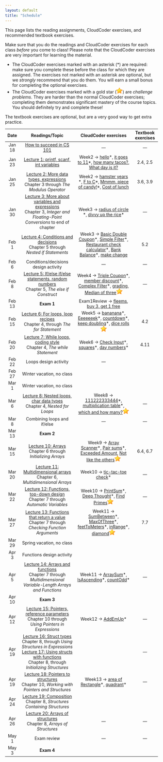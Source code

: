 ```yaml
---
layout: default
title: "Schedule"
---
```


This page lists the reading assignments, CloudCoder exercises, and recommended textbook exercises.

Make sure that you do the readings and CloudCoder exercises for each class *before* you come to class!  Please note that the CloudCoder exercises are very important for learning the material.

* The CloudCoder exercises marked with an asterisk (\*) are required: make sure you complete these before the class for which they are assigned.  The exercises not marked with an asterisk are optional, but we *strongly* recommend that you do them.  You will earn a small bonus for completing the optional exercises.
* The CloudCoder exercises marked with a gold star (![gold star](img/goldstar-tiny.png)) are *challenge problems*.  They are harder than the normal CloudCoder exercises; completing them demonstrates significant mastery of the course topics.  You should definitely try and complete these!

The textbook exercises are optional, but are a very good way to get extra practice.

Date | Readings/Topic | CloudCoder exercises | Textbook exercises
:----: | :--------: | :--------------------: | :------------------:
Jan 18 | [How to succeed in CS 101](success.html) | &mdash; | &mdash;
Jan 23 | [Lecture 1: printf, scanf, int variables](lectures/lecture01.html) | Week2 &rarr; [hello](https://cs.ycp.edu/cloudcoder/#exercise?c=15,p=796)\*, [it goes to 11](https://cs.ycp.edu/cloudcoder/#exercise?c=15,p=797)\*, [how many tacos?](https://cs.ycp.edu/cloudcoder/#exercise?c=15,p=798), [What day is it?](https://cs.ycp.edu/cloudcoder/#exercise?c=15,p=799) | 2.4, 2.5
Jan 25 | [Lecture 2: More data types, expressions](lectures/lecture02.html)<br>Chapter 3 through *The Modulus Operator* | Week2 &rarr; [hamster years](https://cs.ycp.edu/cloudcoder/#exercise?c=15,p=800) \*, [F to C](https://cs.ycp.edu/cloudcoder/#exercise?c=15,p=801)\*, [Mmmm, piece of candy!](https://cs.ycp.edu/cloudcoder/#exercise?c=15,p=802)\*, [Cost of lunch](https://cs.ycp.edu/cloudcoder/#exercise?c=15,p=803) | 3.6, 3.9
Jan 30 | [Lecture 3: More about variables and expressions](lectures/lecture03.html)<br>Chapter 3, *Integer and Floating-Point Conversions* to end of chapter | Week3 &rarr; [radius of circle](https://cs.ycp.edu/cloudcoder/#exercise?c=15,p=804) \*, [divvy up the rice](https://cs.ycp.edu/cloudcoder/#exercise?c=15,p=805)\* | &mdash;
Feb 1 | [Lecture 4: Conditions and decisions](lectures/lecture04.html)<br>Chapter 5 through *Nested if Statements* | Week3 &rarr; [Basic Double Coupon](https://cs.ycp.edu/cloudcoder/#exercise?c=15,p=806)\*, [Simple Filter](https://cs.ycp.edu/cloudcoder/#exercise?c=15,p=807)\*, [Restaurant check calculator](https://cs.ycp.edu/cloudcoder/#exercise?c=15,p=809)\*, [Bank Balance](https://cs.ycp.edu/cloudcoder/#exercise?c=15,p=808)\*, [make change](https://cs.ycp.edu/cloudcoder/#exercise?c=15,p=843) | 5.2
Feb 6 | <span class="activity">Conditions/decisions design activity</span> | &mdash; | &mdash;
Feb 8 | [Lecture 5: If/else if/else statements, random numbers](lectures/lecture05.html)<br>Chapter 5, *The else if Construct* | Week4 &rarr; [Triple Coupon](https://cs.ycp.edu/cloudcoder/#exercise?c=15,p=810)\*, [member discount](https://cs.ycp.edu/cloudcoder/#exercise?c=15,p=811)\*, [Complex Filter](https://cs.ycp.edu/cloudcoder/#exercise?c=15,p=812)\*, [grading](https://cs.ycp.edu/cloudcoder/#exercise?c=15,p=853), [Median of three](https://cs.ycp.edu/cloudcoder/#exercise?c=15,p=857)![gold star](img/goldstar-tiny.png) | &mdash;
Feb 13 | **Exam 1** | Exam1Review &rarr; [fleems](https://cs.ycp.edu/cloudcoder/#exercise?c=15,p=854), [buy 3, get 1 free](https://cs.ycp.edu/cloudcoder/#exercise?c=15,p=859)
Feb 15 | [Lecture 6: For loops, loop recipes](lectures/lecture06.html)<br>Chapter 4, through *The for Statement* | Week5 &rarr; [bananana](https://cs.ycp.edu/cloudcoder/#exercise?c=15,p=813)\*, [Eeeeeeek](https://cs.ycp.edu/cloudcoder/#exercise?c=15,p=842)\*, [countdown](https://cs.ycp.edu/cloudcoder/#exercise?c=15,p=814)\*, [keep doubling](https://cs.ycp.edu/cloudcoder/#exercise?c=15,p=815)\*, [dice rolls](https://cs.ycp.edu/cloudcoder/#exercise?c=15,p=844)![gold star](img/goldstar-tiny.png) | 4.2
Feb 20 | [Lecture 7: While loops, coding style](lectures/lecture07.html)<br>Chapter 4, *The while Statement* | Week6 &rarr; [Check Input](https://cs.ycp.edu/cloudcoder/#exercise?c=15,p=816)\*, [squares](https://cs.ycp.edu/cloudcoder/#exercise?c=15,p=817)\*, [day numbers](https://cs.ycp.edu/cloudcoder/#exercise?c=15,p=818)\* | 4.11
Feb 22 | <span class="activity">Loops design activity</span> | &mdash;
Feb 27 | Winter vacation, no class
Mar 1 | Winter vacation, no class
Mar 6 | [Lecture 8: Nested loops, char data types](lectures/lecture08.html)<br>Chapter 4, *Nested for Loops* | Week8 &rarr; [111222333444](https://cs.ycp.edu/cloudcoder/#exercise?c=15,p=819)\*, [multiplication table](https://cs.ycp.edu/cloudcoder/#exercise?c=15,p=858)\*, [which and how many?](https://cs.ycp.edu/cloudcoder/#exercise?c=15,p=820)![gold star](img/goldstar-tiny.png) | &mdash;
Mar 8 | Combining loops and if/else | &mdash; | &mdash;
Mar 13 | **Exam 2**
Mar 15 | [Lecture 10: Arrays](lectures/lecture10.html)<br>Chapter 6 through *Initializing Arrays* | Week9 &rarr; [Array Scanner](https://cs.ycp.edu/cloudcoder/#exercise?c=15,p=821)\*, [Pair sums](https://cs.ycp.edu/cloudcoder/#exercise?c=15,p=822)\*, [Exceeded Amount](https://cs.ycp.edu/cloudcoder/#exercise?c=15,p=823), [Not like the others](https://cs.ycp.edu/cloudcoder/#exercise?c=15,p=824)![gold star](img/goldstar-tiny.png) | 6.4, 6.7
Mar 20 | [Lecture 11: Multidimensional arrays](lectures/lecture11.html)<br>Chapter 6, *Multidimensional Arrays* | Week10 &rarr; [tic-tac-toe check](https://cs.ycp.edu/cloudcoder/#exercise?c=15,p=852)\* | &mdash;
Mar 22 | [Lecture 12: Functions, top-down design](lectures/lecture12.html)<br>Chapter 7 through *Automatic Variables* | Week10 &rarr;  [PrintSum](https://cs.ycp.edu/cloudcoder/#exercise?c=15,p=825)\*, [Deep Thought](https://cs.ycp.edu/cloudcoder/#exercise?c=15,p=826)\*, [Find Primes](https://cs.ycp.edu/cloudcoder/#exercise?c=15,p=827)![gold star](img/goldstar-tiny.png) | &mdash;
Mar 27 | [Lecture 13: Functions that return a value](lectures/lecture13.html)<br>Chapter 7 through *Checking Function Arguments* | Week11 &rarr; [SumBetween](https://cs.ycp.edu/cloudcoder/#exercise?c=15,p=831)\*, [MaxOfThree](https://cs.ycp.edu/cloudcoder/#exercise?c=15,p=832)\*, [feetToMeters](https://cs.ycp.edu/cloudcoder/#exercise?c=15,p=849)\*, [inRange](https://cs.ycp.edu/cloudcoder/#exercise?c=15,p=850)\*, [diamond](https://cs.ycp.edu/cloudcoder/#exercise?c=15,p=851)![gold star](img/goldstar-tiny.png) | 7.7
Mar 29 | Spring vacation, no class
Apr 3 | <span class="activity">Functions design activity</span>
Apr 5 | [Lecture 14: Arrays and functions](lectures/lecture14.html)<br>Chapter 7 through *Multidimensional Variable-Length Arrays and Functions* | Week11 &rarr; [ArraySum](https://cs.ycp.edu/cloudcoder/#exercise?c=15,p=828)\*, [IsAscending](https://cs.ycp.edu/cloudcoder/#exercise?c=15,p=830)\*, [countOdd](https://cs.ycp.edu/cloudcoder/#exercise?c=15,p=829)\* | &mdash;
Apr 10 | **Exam 3**
Apr 12 | [Lecture 15: Pointers, reference parameters](lectures/lecture15.html)<br>Chapter 10 through *Using Pointers in Expressions* | Week12 &rarr; [AddEmUp](https://cs.ycp.edu/cloudcoder/#exercise?c=15,p=833)\* | &mdash;
Apr 19 | [Lecture 16: Struct types](lectures/lecture16.html)<br>Chapter 8, through *Using Structures in Expressions*<br>[Lecture 17: Using structs with functions](lectures/lecture17.html)<br>Chapter 8, through *Initializing Structures* | | &mdash;
Apr 19 | [Lecture 18: Pointers to structures](lectures/lecture18.html)<br>Chapter 10, *Working with Pointers and Structures* |  Week13 &rarr; [area of Rectangle](https://cs.ycp.edu/cloudcoder/#exercise?c=15,p=834)\*, [quadrant](https://cs.ycp.edu/cloudcoder/#exercise?c=15,p=860)\* | &mdash;
Apr 24 | [Lecture 19: Composition](lectures/lecture19.html)<br>Chapter 8, *Structures Containing Structures*<br>
Apr 26 | [Lecture 20: Arrays of structures](lectures/lecture20.html)<br>Chapter 8, *Arrays of Structures* |  &mdash; | &mdash;
May 1 | Exam review | &mdash; | &mdash;
May 3 | **Exam 4**
